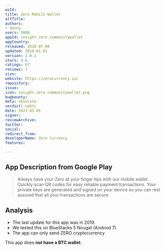 ```yaml
---
wsId: 
title: Zero Mobile Wallet
altTitle: 
authors:
- danny 
users: 5000
appId: insight.zero.communitywallet
appCountry: 
released: 2018-07-09
updated: 2019-01-01
version: 1.0.1
stars: 4.6
ratings: 67
reviews: 7
size: 
website: https://zerocurrency.io/
repository: 
issue: 
icon: insight.zero.communitywallet.png
bugbounty: 
meta: obsolete
verdict: nobtc
date: 2023-05-05
signer: 
reviewArchive: 
twitter: 
social: 
redirect_from: 
developerName: Zero Currency
features: 

---
```


## App Description from Google Play 

> Always have your Zero at your finger tips with our mobile wallet. Quickly scan QR codes for easy reliable payment transactions. Your private keys are generated and signed on your device so you can rest assured that all your transactions are secure.

## Analysis 

- The last update for this app was in 2019. 
- We tested this on BlueStacks 5 Nougat (Android 7)
- The app can only send ZERO cryptocurrency

This app does **not have a BTC wallet**.
